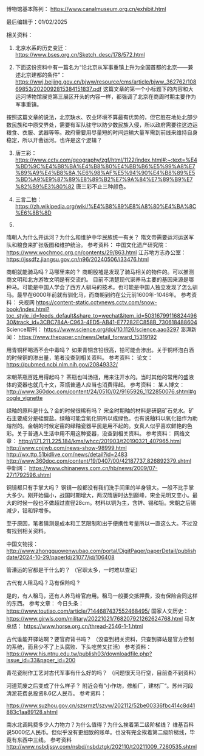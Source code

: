 博物馆基本陈列：
https://www.canalmuseum.org.cn/exhibit.html

最后编辑于：01/02/2025

相关资料：

1. 北京水系的历史变迁：
https://www.bses.org.cn/Sketch_desc/178/572.html

2. 下面这份资料中有一篇名为“论北京从军事重镇上升为全国首都的北京——兼述北京建都的条件”：
https://wwj.beijing.gov.cn/bjww/resource/cms/article/bjww_362762/10869853/2020092815384151837.pdf
这篇文章的第一个小标题下的内容和大运河博物馆展览第三展区开头的内容一样，都强调了北京在商周时期主要作为军事重镇。

按照这篇文章的说法，北京缺水、农业环境不算最有优势的，但它胜在地处北部少数民族和中原交界处，需要有军队驻守以防少数民族入侵，所以政府需要往这边运粮食、衣服、武器等等。政府需要用尽量短的时间运输大量军需到前线来维持自身稳定，所以开凿运河。也许是这个逻辑？

3. 唐三彩：
https://www.cctv.com/geography/zgf/html/1122/index.html#:~:text=%E4%BD%9C%E4%B8%BA%E4%B8%80%E4%BB%B6%E5%99%A8%E7%89%A9%E4%B8%8A,%E6%98%AF%E5%94%90%E4%B8%89%E5%BD%A9%E9%87%89%E8%89%B2%E7%9A%84%E7%89%B9%E7%82%B9%E3%80%82
唐三彩不止三种颜色。

4. 三言二拍：https://zh.wikipedia.org/wiki/%E4%B8%89%E8%A8%80%E4%BA%8C%E6%8B%8D
5. 


隋朝人为什么开运河？为什么和维护中华民族统一有关？
隋文帝需要运河运送军队和粮食来扩张版图和维护统治。
参考资料：
中国文化遗产研究院：
https://www.wochmoc.org.cn/contents/29/863.html
江苏地方志办公室：
https://jssdfz.jiangsu.gov.cn/n96/20240506/i33476.html


商朝就能骑马吗？马哪里来的？
商朝殷墟是发现了骑马相关的物件的。可以推测商文明和北方游牧文明是有交流的。
目前不清楚现代家养马主要的基因来源是哪种马。可能是中国人学会了西方人驯马的技术。也可能是中国人独立发现了怎么驯马。最早在6000年前就有驯化马，而商朝到约在公元前1600年-1046年。
参考资料：
央视网
https://content-static.cctvnews.cctv.com/snow-book/index.html?toc_style_id=feeds_default&share_to=wechat&item_id=5031679911682449630&track_id=3CBC784A-C963-4ED5-AB41-E77282EC858B_730618488604
Science期刊：
https://www.science.org/doi/10.1126/science.aao3297
澎湃新闻：
https://www.thepaper.cn/newsDetail_forward_15319192

用青铜杯喝酒不会中毒吗？
如果青铜含铅很高，铅可能会渗出。关于铜杯泡白酒的时候铜的渗出量，笔者没查到相关资料。
参考资料：
论文：
https://pubmed.ncbi.nlm.nih.gov/20849332/

宋朝茶瓶百姓用得起吗？
茶瓶也叫汤瓶，用来注开水的。当时其他的常用的盛液体的瓷器也就几十文，茶瓶普通人应当也消费得起。
参考资料：
某人博文：
http://www.360doc.com/content/24/0510/02/9165926_1122850076.shtml#google_vignette

绿釉的原料是什么？金的时候很稀有吗？
宋金时期釉的材料是研磨矿石兑水。矿石主要成分是硅酸盐。绿釉可能含氧化铜所以成绿色。也有说釉料以氧化铅作为助熔剂的。金朝的时候定窑的绿釉瓷器平民是用不起的。女真人似乎喜欢鲜艳的色彩。关于普通人生活中用不用这种瓷器，没查到相关资料。
参考资料：
网络文章：
http://171.211.225.184/kms/whcc/201903/t20190321_407965.html
http://www.cnjjwb.com/news-show-98999.html
http://wx.ttp.51bidlive.com/news/detail?id=2483
http://www.360doc.com/content/19/0407/00/42187737_826892379.shtml
中新网：
https://www.chinanews.com.cn/hb/news/2009/07-27/1792596.shtml


铜镜都只有手掌大吗？
铜镜一般都没有我们洗手间里的半身镜大。一般不比手掌大多少。刚开始偏小，战国时期增大，两汉隋唐时达到巅峰，宋金元明又变小。最大的时候一般也不做超过直径28cm。材料以铜为主，含锌、锡和铅。宋朝之后锡减少，铅和锌增多。

至于原因，笔者猜测是成本和工艺限制和出于便携性考量所以一直这么大。不过没有找到相关资料。

中国文物报：
http://www.zhongguowenwubao.com/portal/DigitPager/paperDetail/publishdate/2024-10-29/paperId/21077/id/106408

管漕运的官都是干什么的？
（官职太多，一时难以查证）

古代有人租马吗？马有保险吗？

是的，有人租马，还有人养马给官府用。租马一般要交抵押费，没有保险合同这样的东西。
参考文章：
今日头条：
https://www.toutiao.com/article/7144687437552468495/
国家人文历史：
https://www.gjrwls.com/military/20221021/768207921262624768.html
马友总结：
https://www.horse.org.cn/thread-2546-1-1.html

古代谁能开驿站啊？要官府背书吗？
（没查到相关资料，只查到驿站是官方控制的系统，而且少不了上头腐败、下头吃苦又扛活）
参考资料：
https://www.his.ntnu.edu.tw/publish03/downloadfile.php?issue_id=33&paper_id=200

青花瓷制作工艺对古代军事有什么好的吗？
（问题很天马行空，目前查不到资料）

河道荒废之后变成了什么样子？
附近会有“小作坊，修船厂，建材厂“。苏州河段清淤花费总投资8.6亿人民币。
参考资料：

https://www.suzhou.gov.cn/szsrmzf/szyw/202112/52be00336fbc414c8d41883c1aa89128.shtml

南水北调耗费多少人力物力？为什么值得？为什么挨着第二级阶梯线？
维基百科说5000亿人民币。但似乎没有更细致的账单。也没有完全挨着第二级阶梯线，毕竟有东西中三线。
参考资料
http://www.nsbdjssy.com/nsbd/nsbdztgk/202110/t20211009_7260535.shtml

